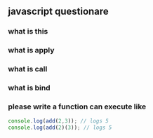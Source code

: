## javascript questionare

### what is this

### what is apply

### what is call

### what is bind

### please write a function can execute like

```js
console.log(add(2,3)); // logs 5
console.log(add(2)(3)); // logs 5
```
